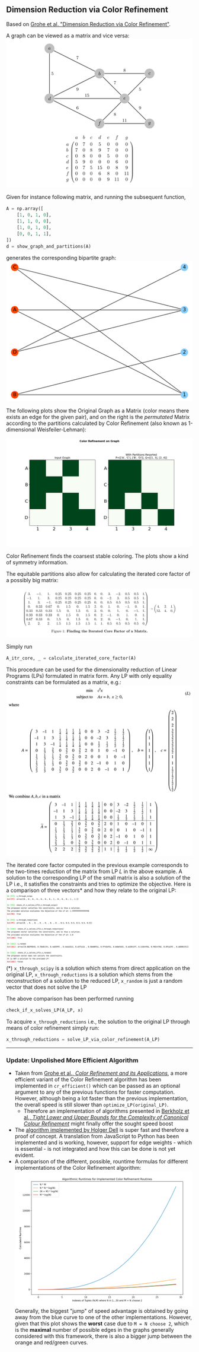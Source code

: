 ## Dimension Reduction via Color Refinement

Based on [Grohe et al. "Dimension Reduction via Color Refinement"](https://arxiv.org/pdf/1307.5697.pdf). 

A graph can be viewed as a matrix and vice versa:
![graph_and_matrix_representations.png](imgs/graph_and_matrix_representations.png)

Given for instance following matrix, and running the subsequent function,

```python
A = np.array([
    [1, 0, 1, 0],
    [1, 1, 0, 0],
    [1, 0, 1, 0],
    [0, 0, 1, 1],
])
d = show_graph_and_partitions(A)
```

generates the corresponding bipartite graph:
![small_graph.png](imgs/small_graph.png)

The following plots show the Original Graph as a Matrix (color means there exists an edge for the given pair), and on the right is the *permutated* Matrix according to the partitions calculated by Color Refinement (also known as 1-dimensional Weisfeiler-Lehman):

![partitions.png](imgs/partitions.png)

Color Refinement finds the coarsest stable coloring. The plots show a kind of symmetry information.

The equitable partitions also allow for calculating the iterated core factor of a possibly big matrix:

![iterated_core_factor.png](imgs/iterated_core_factor.png)

Simply run

```python
A_itr_core, _ = calculate_iterated_core_factor(A) 
```

This procedure can be used for the dimensionality reduction of Linear Programs (LPs) formulated in matrix form. Any LP with only equality constraints can be formulated as a matrix, e.g.:
![LP_as_matrix.png](imgs/LP_as_matrix.png)

The iterated core factor computed in the previous example corresponds to the two-times reduction of the matrix from LP *L* in the above example. A solution to the corresponding LP of the small matrix is also a solution of the LP i.e., it satisfies the constraints and tries to optimize the objective. Here is a comparison of three vectors* and how they relate to the original LP: 
![solutions_comparison.png](imgs/solutions_comparison.png)
(*) `x_through_scipy` is a solution which stems from direct application on the original LP, `x_through_reductions` is a solution which stems from the reconstruction of a solution to the reduced LP, `x_random` is just a random vector that does not solve the LP

The above comparison has been performed running

````python
check_if_x_solves_LP(A_LP, x)
````

To acquire `x_through_reductions` i.e., the solution to the original LP through means of color refinement simply run:

```python
x_through_reductions = solve_LP_via_color_refinement(A_LP)
```

---

### Update: Unpolished More Efficient Algorithm

* Taken from [Grohe et al., *Color Refinement and its Applications*](https://pdfs.semanticscholar.org/0510/efb45779e13c0991354f3f07bbfdfe2caa88.pdf?_ga=2.255072776.1891705782.1594825551-1423594318.1594825551), a more efficient variant of the Color Refinement algorithm has been implemented in `cr_efficient()` which can be passed as an optional argument to any of the previous functions for faster computation. However, although being a lot faster than the previous implementation, the overall speed is still slower than `optimize_LP(original_LP)`.
  * Therefore an implementation of algorithms presented in [Berkholz et al., *Tight Lower and Upper Bounds for the Complexity of Canonical Colour Refinement*](https://arxiv.org/pdf/1509.08251.pdf) might finally offer the sought speed boost
* The [algorithm implemented by Holger Dell](https://github.com/holgerdell/color-refinement) is super fast and therefore a proof of concept. A translation from JavaScript to Python has been implemented and is working, however, support for edge weights - which is essential - is not integrated and how this can be done is not yet evident.
* A comparison of the different, possible, rountime formulas for different implementations of the Color Refinement algorithm:
  ![runtime_formulas_comparison.png](imgs/runtime_formulas_comparison.png)
  Generally, the biggest "jump" of speed advantage is obtained by going away from the blue curve to one of the other implementations. However, given that this plot shows the **worst** case due to `M = N choose 2`, which is the **maximal** number of possible edges in the graphs generally considered with this framework, there is also a bigger jump between the orange and red/green curves.  

